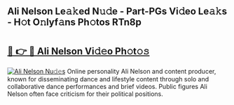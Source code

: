 ## Ali Nelson Le𝚊𝚔ed N𝚞𝚍e - Part-PGs Vi𝚍eo Le𝚊𝚔s - H𝚘t O𝚗lyf𝚊ns Ph𝚘tos RTn8p

# <h2><a href="http://hf63v5.feru.top/?c=Ali+Nelson">🔗 👉 🔴 Ali Nelson Vi𝚍𝚎o Ph𝚘t𝚘𝚜</a></h2>

[![Ali Nelson Nu𝚍𝚎s](https://i.imgur.com/0TWrTi3.gif)](http://hf63v5.feru.top/?c=Ali+Nelson)
Online personality Ali Nelson and content producer, known for disseminating dance and lifestyle content through solo and collaborative dance performances and brief videos. Public figures Ali Nelson often face criticism for their political positions. 
